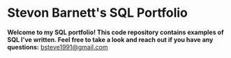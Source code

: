 # Stevon Barnett's SQL Portfolio

**Welcome to my SQL portfolio! This code repository contains examples of SQL I've written. Feel free to take a look and reach out if you have any questions:**
bsteve1991@gmail.com

